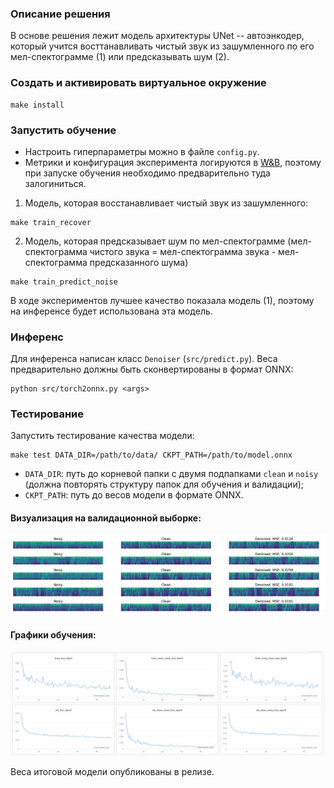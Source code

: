 ### **Описание решения**

В основе решения лежит модель архитектуры UNet -- автоэнкодер, который учится восттанавливать чистый звук из зашумленного по его мел-спектограмме (1) или предсказывать шум (2).

### **Создать и активировать виртуальное окружение**

```
make install
```


### **Запустить обучение**

- Настроить гиперпараметры можно в файле `config.py`.
- Метрики и конфигурация эксперимента логируются в [W&B](https://wandb.ai/), поэтому при запуске обучения необходимо предварительно туда залогиниться.

1. Модель, которая восстанавливает чистый звук из зашумленного:

```commandline
make train_recover
```

2. Модель, которая предсказывает шум по мел-спектограмме (мел-спектограмма чистого звука = мел-спектограмма звука - мел-спектограмма предсказанного шума)

```commandline
make train_predict_noise
```


В ходе экспериментов лучшее качество показала модель (1), поэтому на инференсе будет использована эта модель.

### **Инференс**


Для инференса написан класс `Denoiser` (`src/predict.py`). Веса предварительно должны быть сконвертированы в формат ONNX:

```
python src/torch2onnx.py <args>
```


### **Тестирование**

Запустить тестирование качества модели:

```
make test DATA_DIR=/path/to/data/ CKPT_PATH=/path/to/model.onnx
```
- `DATA_DIR`: путь до корневой папки с двумя подпапками `clean` и `noisy` (должна повторять структуру папок для обучения и валидации);
- `CKPT_PATH`: путь до весов модели в формате ONNX.


#### **Визуализация на валидационной выборке:**


![img](docs/viz.png)


#### **Графики обучения:**

![img](docs/training.png)

Веса итоговой модели опубликованы в релизе.